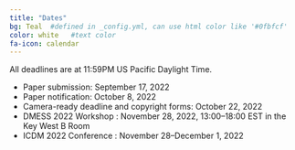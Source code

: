 ```yaml
---
title: "Dates"
bg: Teal  #defined in _config.yml, can use html color like '#0fbfcf'
color: white   #text color
fa-icon: calendar
---
```


All deadlines are at 11:59PM US Pacific Daylight Time.

 - Paper submission: September 17, 2022
 - Paper notification: October 8, 2022
 - Camera-ready deadline and copyright forms: October 22, 2022
 - DMESS 2022 Workshop : November 28, 2022, 13:00&ndash;18:00 EST in the Key West B Room
 - ICDM 2022 Conference : November 28&ndash;December 1, 2022
 
 

